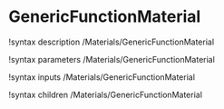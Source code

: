 <!-- MOOSE Documentation Stub: Remove this when content is added. -->

# GenericFunctionMaterial

!syntax description /Materials/GenericFunctionMaterial

!syntax parameters /Materials/GenericFunctionMaterial

!syntax inputs /Materials/GenericFunctionMaterial

!syntax children /Materials/GenericFunctionMaterial
